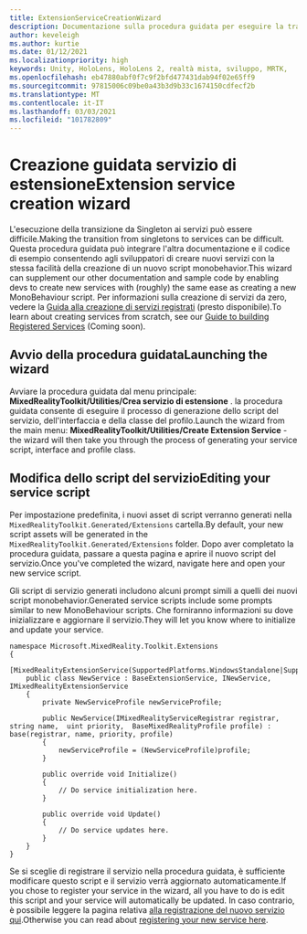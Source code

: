 ```yaml
---
title: ExtensionServiceCreationWizard
description: Documentazione sulla procedura guidata per eseguire la transizione da Singleton ai servizi MRTK
author: keveleigh
ms.author: kurtie
ms.date: 01/12/2021
ms.localizationpriority: high
keywords: Unity, HoloLens, HoloLens 2, realtà mista, sviluppo, MRTK,
ms.openlocfilehash: eb47880abf0f7c9f2bfd477431dab94f02e65ff9
ms.sourcegitcommit: 97815006c09be0a43b3d9b33c1674150cdfecf2b
ms.translationtype: MT
ms.contentlocale: it-IT
ms.lasthandoff: 03/03/2021
ms.locfileid: "101782809"
---
```

# <a name="extension-service-creation-wizard"></a><span data-ttu-id="83b45-104">Creazione guidata servizio di estensione</span><span class="sxs-lookup"><span data-stu-id="83b45-104">Extension service creation wizard</span></span>

<span data-ttu-id="83b45-105">L'esecuzione della transizione da Singleton ai servizi può essere difficile.</span><span class="sxs-lookup"><span data-stu-id="83b45-105">Making the transition from singletons to services can be difficult.</span></span> <span data-ttu-id="83b45-106">Questa procedura guidata può integrare l'altra documentazione e il codice di esempio consentendo agli sviluppatori di creare nuovi servizi con la stessa facilità della creazione di un nuovo script monobehavior.</span><span class="sxs-lookup"><span data-stu-id="83b45-106">This wizard can supplement our other documentation and sample code by enabling devs to create new services with (roughly) the same ease as creating a new MonoBehaviour script.</span></span> <span data-ttu-id="83b45-107">Per informazioni sulla creazione di servizi da zero, vedere la [Guida alla creazione di servizi registrati](../../configuration/mixed-reality-configuration-guide.md) (presto disponibile).</span><span class="sxs-lookup"><span data-stu-id="83b45-107">To learn about creating services from scratch, see our [Guide to building Registered Services](../../configuration/mixed-reality-configuration-guide.md) (Coming soon).</span></span>

## <a name="launching-the-wizard"></a><span data-ttu-id="83b45-108">Avvio della procedura guidata</span><span class="sxs-lookup"><span data-stu-id="83b45-108">Launching the wizard</span></span>

<span data-ttu-id="83b45-109">Avviare la procedura guidata dal menu principale: **MixedRealityToolkit/Utilities/Crea servizio di estensione** . la procedura guidata consente di eseguire il processo di generazione dello script del servizio, dell'interfaccia e della classe del profilo.</span><span class="sxs-lookup"><span data-stu-id="83b45-109">Launch the wizard from the main menu: **MixedRealityToolkit/Utilities/Create Extension Service** - the wizard will then take you through the process of generating your service script, interface and profile class.</span></span>

## <a name="editing-your-service-script"></a><span data-ttu-id="83b45-110">Modifica dello script del servizio</span><span class="sxs-lookup"><span data-stu-id="83b45-110">Editing your service script</span></span>

<span data-ttu-id="83b45-111">Per impostazione predefinita, i nuovi asset di script verranno generati nella `MixedRealityToolkit.Generated/Extensions` cartella.</span><span class="sxs-lookup"><span data-stu-id="83b45-111">By default, your new script assets will be generated in the `MixedRealityToolkit.Generated/Extensions` folder.</span></span> <span data-ttu-id="83b45-112">Dopo aver completato la procedura guidata, passare a questa pagina e aprire il nuovo script del servizio.</span><span class="sxs-lookup"><span data-stu-id="83b45-112">Once you've completed the wizard, navigate here and open your new service script.</span></span>

<span data-ttu-id="83b45-113">Gli script di servizio generati includono alcuni prompt simili a quelli dei nuovi script monobehavior.</span><span class="sxs-lookup"><span data-stu-id="83b45-113">Generated service scripts include some prompts similar to new MonoBehaviour scripts.</span></span> <span data-ttu-id="83b45-114">Che forniranno informazioni su dove inizializzare e aggiornare il servizio.</span><span class="sxs-lookup"><span data-stu-id="83b45-114">They will let you know where to initialize and update your service.</span></span>

    namespace Microsoft.MixedReality.Toolkit.Extensions
    {
        [MixedRealityExtensionService(SupportedPlatforms.WindowsStandalone|SupportedPlatforms.MacStandalone|SupportedPlatforms.LinuxStandalone|SupportedPlatforms.WindowsUniversal)]
        public class NewService : BaseExtensionService, INewService, IMixedRealityExtensionService
        {
            private NewServiceProfile newServiceProfile;
    
            public NewService(IMixedRealityServiceRegistrar registrar,  string name,  uint priority,  BaseMixedRealityProfile profile) : base(registrar, name, priority, profile) 
            {
                newServiceProfile = (NewServiceProfile)profile;
            }
    
            public override void Initialize()
            {
                // Do service initialization here.
            }
    
            public override void Update()
            {
                // Do service updates here.
            }
        }
    }

<span data-ttu-id="83b45-115">Se si sceglie di registrare il servizio nella procedura guidata, è sufficiente modificare questo script e il servizio verrà aggiornato automaticamente.</span><span class="sxs-lookup"><span data-stu-id="83b45-115">If you chose to register your service in the wizard, all you have to do is edit this script and your service will automatically be updated.</span></span> <span data-ttu-id="83b45-116">In caso contrario, è possibile leggere la pagina relativa [alla registrazione del nuovo servizio qui](../../configuration/mixed-reality-configuration-guide.md).</span><span class="sxs-lookup"><span data-stu-id="83b45-116">Otherwise you can read about [registering your new service here](../../configuration/mixed-reality-configuration-guide.md).</span></span>

